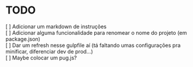 # TODO

[ ] Adicionar um markdown de instruções   
[ ] Adicionar alguma funcionalidade para renomear o nome do projeto (em package.json)   
[ ] Dar um refresh nesse gulpfile aí (tá faltando umas configurações pra minificar, diferenciar dev de prod...)   
[ ] Maybe colocar um pug.js?
